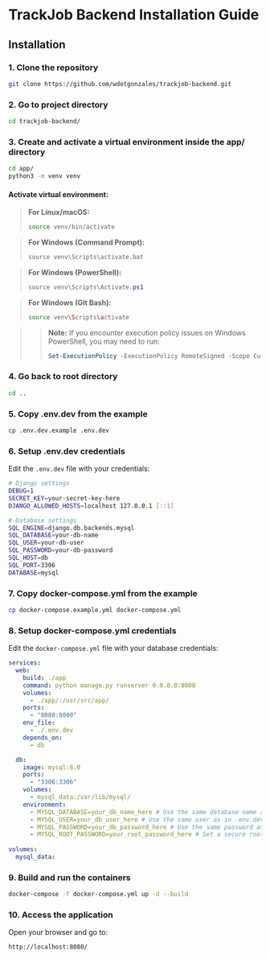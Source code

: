 # TrackJob Backend Installation Guide

## Installation

### 1. Clone the repository

```bash
git clone https://github.com/wdotgonzales/trackjob-backend.git
```

### 2. Go to project directory

```bash
cd trackjob-backend/
```

### 3. Create and activate a virtual environment inside the app/ directory

```bash
cd app/
python3 -m venv venv
```

#### Activate virtual environment:

>**For Linux/macOS:**
>```bash
>source venv/bin/activate
>```

>**For Windows (Command Prompt):**
>```cmd
>source venv\Scripts\activate.bat
>```

>**For Windows (PowerShell):**
>```powershell
>source venv\Scripts\Activate.ps1
>```

>**For Windows (Git Bash):**
>```bash
>source venv\Scripts\activate
>```

>> **Note:** If you encounter execution policy issues on Windows PowerShell, you may need to run:
>> ```powershell
>> Set-ExecutionPolicy -ExecutionPolicy RemoteSigned -Scope CurrentUser
>> ```

### 4. Go back to root directory

```bash
cd ..
```

### 5. Copy .env.dev from the example

```bash
cp .env.dev.example .env.dev
```

### 6. Setup .env.dev credentials

Edit the `.env.dev` file with your credentials:

```bash
# Django settings
DEBUG=1
SECRET_KEY=your-secret-key-here
DJANGO_ALLOWED_HOSTS=localhost 127.0.0.1 [::1]

# Database settings
SQL_ENGINE=django.db.backends.mysql
SQL_DATABASE=your-db-name
SQL_USER=your-db-user
SQL_PASSWORD=your-db-password
SQL_HOST=db
SQL_PORT=3306
DATABASE=mysql
```

### 7. Copy docker-compose.yml from the example

```bash
cp docker-compose.example.yml docker-compose.yml
```

### 8. Setup docker-compose.yml credentials

Edit the `docker-compose.yml` file with your database credentials:

```yaml
services:
  web:
    build: ./app
    command: python manage.py runserver 0.0.0.0:8000
    volumes:
      - ./app/:/usr/src/app/
    ports:
      - "8080:8000"
    env_file:
      - ./.env.dev
    depends_on:
      - db

  db:
    image: mysql:8.0 
    ports:
      - "3306:3306"
    volumes:
      - mysql_data:/var/lib/mysql/
    environment:
      - MYSQL_DATABASE=your_db_name_here # Use the same database name as in .env.dev
      - MYSQL_USER=your_db_user_here # Use the same user as in .env.dev
      - MYSQL_PASSWORD=your_db_password_here # Use the same password as in .env.dev
      - MYSQL_ROOT_PASSWORD=your_root_password_here # Set a secure root password
    
volumes:
  mysql_data:
```

### 9. Build and run the containers

```bash
docker-compose -f docker-compose.yml up -d --build
```

### 10. Access the application

Open your browser and go to:
```
http://localhost:8080/
```
